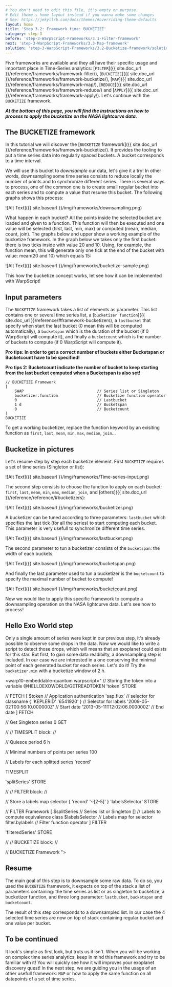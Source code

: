 ```yaml
---
# You don't need to edit this file, it's empty on purpose.
# Edit theme's home layout instead if you wanna make some changes
# See: https://jekyllrb.com/docs/themes/#overriding-theme-defaults
layout: home
title: 'Step 3.2: Framework time: BUCKETIZE'
category: step-3
before: 'step-3-WarpScript-Frameworks/3.1-Filter-framework'
next: 'step-3-WarpScript-Frameworks/3.3-Map-framework'
solution: 'step-3-WarpScript-Frameworks/3.2-Bucketize-framework/solutions'
---
```


Five frameworks are available and they all have their specific usage and important place in Time-Series analytics: [`FILTER`]({{ site.doc_url }}/reference/frameworks/framework-filter/), [`BUCKETIZE`]({{ site.doc_url }}/reference/frameworks/framework-bucketize/), [`MAP`]({{ site.doc_url }}/reference/frameworks/framework-map/), [`REDUCE`]({{ site.doc_url }}/reference/frameworks/framework-reduce/) and [`APPLY`]({{ site.doc_url }}/reference/frameworks/framework-apply/). Let's continue with the `BUCKETIZE` framework.

***At the bottom of this page, you will find the instructions on how to process to apply the bucketize on the NASA lightcurve data.***

## The BUCKETIZE framework

In this tutorial we will discover the [`BUCKETIZE` framework]({{ site.doc_url }}/reference/frameworks/framework-bucketize/). It provides the tooling to put a time series data into regularly spaced buckets. A bucket corresponds to a time interval.

We will use this bucket to *downsample* our data, let's give it a try! In other words, downsampling some time series consists to reduce locally the number of points and to synchronize different series. There is several ways to process, one of the common one is to create small regular bucket into each series and to compute a value that resume this bucket. The following graphs shows this process:

![Alt Text]({{ site.baseurl }}/img/frameworks/downsampling.png)

What happen in each bucket? All the points inside the selected bucket are loaded and given to a function. This function will then be executed and one value will be selected (first, last, min, max) or computed (mean, median, count, join). The graphs below and upper show a working example of the bucketize framework. In the graph below we takes only the first bucket: there is two ticks inside with value 20 and 10. Using, for example, the function mean, this will generate only one tick at the end of the bucket with value: mean(20 and 10) which equals 15: 

![Alt Text]({{ site.baseurl }}/img/frameworks/bucketize-sample.png)

This how the bucketize concept works, let see how it can be implemented with WarpScript!

## Input parameters

The `BUCKETIZE` framework takes a list of elements as parameter. This list contains one or several time series list, a [`bucketizer function`]({{ site.doc_url }}/reference/#framework-bucketizers), a `lastbucket` that specify when start the last bucket (0 mean this will be computed automatically), a `bucketspan` which is the duration of the bucket (if 0 WarpScript will compute it), and finally a `bucketcount` which is the number of buckets to compute (if 0 WarpScript will compute it).

**Pro tips: In order to get a correct number of buckets either Bucketspan or Bucketcount have to be specified!**

**Pro tips 2: Bucketcount indicate the number of bucket to keep starting from the last bucket computed when a Bucketspan is also set!**

```
// BUCKETIZE Framework
[
    SWAP                                // Series list or Singleton
    bucketizer.function                 // Bucketize function operator
    0                                   // Lastbucket
    1 d                                 // Bucketspan
    0                                   // Bucketcount
]
BUCKETIZE
```

To get a working bucketizer, replace the function keyword by an exisiting function as `first`, `last`, `mean`, `min`, `max`, `median`, `join`...

## Bucketize in pictures

Let's resume step by step each bucketize element. First `BUCKETIZE` requires a set of time series (Singleton or list):

![Alt Text]({{ site.baseurl }}/img/frameworks/Time-series-input.png)

The second step consists to choose the function to apply on each bucket: `first`, `last`, `mean`, `min`, `max`, `median`, `join`, and [others]({{ site.doc_url }}/reference/reference/#bucketizers):

![Alt Text]({{ site.baseurl }}/img/frameworks/bucketizer.png)

A bucketizer can be tuned according to three parameters: `lastbucket` which specifies the last tick (for all the series) to start computing each bucket. This parameter is very usefull to synchronize different time series.

![Alt Text]({{ site.baseurl }}/img/frameworks/lastbucket.png)

The second parameter to tun a bucketizer consists of the `bucketspan`: the width of each buckets:

![Alt Text]({{ site.baseurl }}/img/frameworks/bucketspan.png)

And finally the last parameter used to tun a bucketizer is the `bucketcount` to specify the maximal number of bucket to compute!

![Alt Text]({{ site.baseurl }}/img/frameworks/bucketcount.png)

Now we would like to apply this specific framework to compute a downsampling operation on the NASA lightcurve data. Let's see how to process!

## Hello Exo World step

Only a single amount of series were kept in our previous step, it's already possible to observe some drops in the data. Now we would like to write a script to detect those drops, which will means that an exoplanet could exists for this star. But first, to gain some data readibilty, a downsampling step is included. In our case we are interested in a one conserving the minimal point of each generated bucket for each series.
Let's do it! Try the `bucketizer.min` with a bucketize window of 2 h.

<warp10-embeddable-quantum warpscript="
// Storing the token into a variable
@HELLOEXOWORLD/GETREADTOKEN 'token' STORE 

// FETCH
[ 
    $token                              // Application authentication
    'sap.flux'                          // selector for classname
    { 'KEPLERID' '6541920' }            // Selector for labels
    '2009-05-02T00:56:10.000000Z'       // Start date
    '2013-05-11T12:02:06.000000Z'       // End date
] 
FETCH

// Get Singleton series
0 GET

//
// TIMESPLIT block:
//

// Quiesce period
6 h

// Minimal numbers of points per series 
100

// Labels for each splitted series
'record'

TIMESPLIT

'splitSeries' STORE

//
// FILTER block:
//

// Store a labels map selector
{ 'record' '~[2-5]' } 'labelsSelector' STORE

// FILTER Framework
[
    $splitSeries                    // Series list or Singleton
    []                              // Labels to compute equivalence class
    $labelsSelector                 // Labels map for selector
    filter.bylabels                 // Filter function operator 
]
FILTER

'filteredSeries' STORE

//
// BUCKETIZE block:
//

// BUCKETIZE Framework
">
</warp10-embeddable-quantum>

## Resume

The main goal of this step is to downsample some raw data. To do so, you used the `BUCKETIZE` framework, it expects on top of the stack a list of parameters containing: the time series as list or as singleton to bucketize, a bucketizer function, and three long parameter: `lastbucket`, `bucketspan` and `bucketcount`.

The result of this step corresponds to a downsampled list. In our case the 4 selected time series are now on top of stack containing regular bucket and one value per bucket.

## To be continued

It look's simple as first look, but truts us it isn't. When you will be working on complex time series analytics, keep in mind this framework and try to be familiar with it! You will quickly see how it will improves your exoplanet discovery quest! In the next step, we are guiding you in the usage of an other usefull framework: `MAP` or how to apply the same function on all datapoints of a set of time series.
